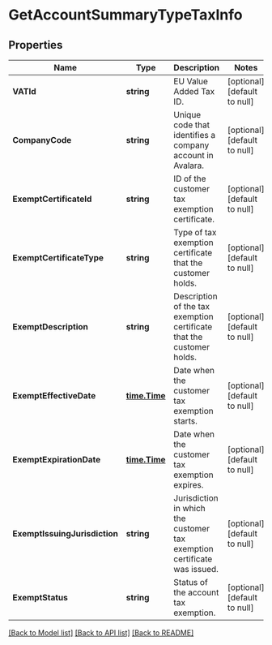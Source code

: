# GetAccountSummaryTypeTaxInfo

## Properties
Name | Type | Description | Notes
------------ | ------------- | ------------- | -------------
**VATId** | **string** | EU Value Added Tax ID.  | [optional] [default to null]
**CompanyCode** | **string** | Unique code that identifies a company account in Avalara.  | [optional] [default to null]
**ExemptCertificateId** | **string** | ID of the customer tax exemption certificate.  | [optional] [default to null]
**ExemptCertificateType** | **string** | Type of tax exemption certificate that the customer holds.  | [optional] [default to null]
**ExemptDescription** | **string** | Description of the tax exemption certificate that the customer holds.  | [optional] [default to null]
**ExemptEffectiveDate** | [**time.Time**](time.Time.md) | Date when the customer tax exemption starts.  | [optional] [default to null]
**ExemptExpirationDate** | [**time.Time**](time.Time.md) | Date when the customer tax exemption expires.  | [optional] [default to null]
**ExemptIssuingJurisdiction** | **string** | Jurisdiction in which the customer tax exemption certificate was issued.  | [optional] [default to null]
**ExemptStatus** | **string** | Status of the account tax exemption.  | [optional] [default to null]

[[Back to Model list]](../README.md#documentation-for-models) [[Back to API list]](../README.md#documentation-for-api-endpoints) [[Back to README]](../README.md)


